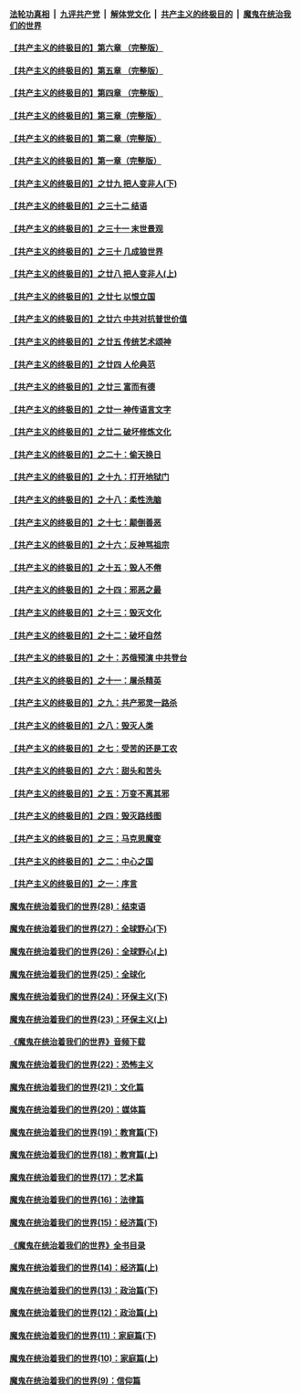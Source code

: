 ####  [法轮功真相](../../../../basic/blob/master/README.md?t=08290727) &nbsp;|&nbsp; [九评共产党](../../../../9ping.md/blob/master/README.md?t=08290727) &nbsp;|&nbsp; [解体党文化](../../../../jtdwh.md/blob/master/README.md?t=08290727)  &nbsp;|&nbsp; [共产主义的终极目的](../../../../gczydzjmd.md/blob/master/README.md?t=08290727) &nbsp;|&nbsp; [魔鬼在统治我们的世界](../../../../mgztzwmdsj.md/blob/master/README.md?t=08290727) 

#### [【共产主义的终极目的】第六章 （完整版）](../pages/nsc422/n11428913.md?t=08290727) 

#### [【共产主义的终极目的】第五章 （完整版）](../pages/nsc422/n11428912.md?t=08290727) 

#### [【共产主义的终极目的】第四章 （完整版）](../pages/nsc422/n11428907.md?t=08290727) 

#### [【共产主义的终极目的】第三章（完整版）](../pages/nsc422/n11428848.md?t=08290727) 

#### [【共产主义的终极目的】第二章（完整版）](../pages/nsc422/n11428831.md?t=08290727) 

#### [【共产主义的终极目的】第一章（完整版）](../pages/nsc422/n11417651.md?t=08290727) 

#### [【共产主义的终极目的】之廿九 把人变非人(下)](../pages/nsc422/n11344140.md?t=08290727) 

#### [【共产主义的终极目的】之三十二 结语](../pages/nsc422/n11360535.md?t=08290727) 

#### [【共产主义的终极目的】之三十一 末世景观](../pages/nsc422/n11351129.md?t=08290727) 

#### [【共产主义的终极目的】之三十 几成狼世界](../pages/nsc422/n11348280.md?t=08290727) 

#### [【共产主义的终极目的】之廿八 把人变非人(上)](../pages/nsc422/n11340492.md?t=08290727) 

#### [【共产主义的终极目的】之廿七 以恨立国](../pages/nsc422/n11336944.md?t=08290727) 

#### [【共产主义的终极目的】之廿六 中共对抗普世价值](../pages/nsc422/n11324785.md?t=08290727) 

#### [【共产主义的终极目的】之廿五 传统艺术颂神](../pages/nsc422/n11296396.md?t=08290727) 

#### [【共产主义的终极目的】之廿四 人伦典范](../pages/nsc422/n11296397.md?t=08290727) 

#### [【共产主义的终极目的】之廿三 富而有德](../pages/nsc422/n11283598.md?t=08290727) 

#### [【共产主义的终极目的】之廿一 神传语言文字](../pages/nsc422/n11263265.md?t=08290727) 

#### [【共产主义的终极目的】之廿二 破坏修炼文化](../pages/nsc422/n11245728.md?t=08290727) 

#### [【共产主义的终极目的】之二十：偷天换日](../pages/nsc422/n11238846.md?t=08290727) 

#### [【共产主义的终极目的】之十九：打开地狱门](../pages/nsc422/n11206376.md?t=08290727) 

#### [【共产主义的终极目的】之十八：柔性洗脑](../pages/nsc422/n11199994.md?t=08290727) 

#### [【共产主义的终极目的】之十七：颠倒善恶](../pages/nsc422/n11179782.md?t=08290727) 

#### [【共产主义的终极目的】之十六：反神骂祖宗](../pages/nsc422/n11166798.md?t=08290727) 

#### [【共产主义的终极目的】之十五：毁人不倦](../pages/nsc422/n11166792.md?t=08290727) 

#### [【共产主义的终极目的】之十四：邪恶之最](../pages/nsc422/n11150249.md?t=08290727) 

#### [【共产主义的终极目的】之十三：毁灭文化](../pages/nsc422/n11135227.md?t=08290727) 

#### [【共产主义的终极目的】之十二：破坏自然](../pages/nsc422/n11135214.md?t=08290727) 

#### [【共产主义的终极目的】之十：苏俄预演 中共登台](../pages/nsc422/n11118424.md?t=08290727) 

#### [【共产主义的终极目的】之十一：屠杀精英](../pages/nsc422/n11118442.md?t=08290727) 

#### [【共产主义的终极目的】之九：共产邪灵一路杀](../pages/nsc422/n11114139.md?t=08290727) 

#### [【共产主义的终极目的】之八：毁灭人类](../pages/nsc422/n11108503.md?t=08290727) 

#### [【共产主义的终极目的】之七：受苦的还是工农](../pages/nsc422/n11101809.md?t=08290727) 

#### [【共产主义的终极目的】之六：甜头和苦头](../pages/nsc422/n11096971.md?t=08290727) 

#### [【共产主义的终极目的】之五：万变不离其邪](../pages/nsc422/n11091285.md?t=08290727) 

#### [【共产主义的终极目的】之四：毁灭路线图](../pages/nsc422/n11086284.md?t=08290727) 

#### [【共产主义的终极目的】之三：马克思魔变](../pages/nsc422/n11061941.md?t=08290727) 

#### [【共产主义的终极目的】之二：中心之国](../pages/nsc422/n11047728.md?t=08290727) 

#### [【共产主义的终极目的】之一：序言](../pages/nsc422/n11086077.md?t=08290727) 

#### [魔鬼在统治着我们的世界(28)：结束语](../pages/nsc422/n10936246.md?t=08290727) 

#### [魔鬼在统治着我们的世界(27)：全球野心(下)](../pages/nsc422/n10928319.md?t=08290727) 

#### [魔鬼在统治着我们的世界(26)：全球野心(上)](../pages/nsc422/n10900318.md?t=08290727) 

#### [魔鬼在统治着我们的世界(25)：全球化](../pages/nsc422/n10788205.md?t=08290727) 

#### [魔鬼在统治着我们的世界(24)：环保主义(下)](../pages/nsc422/n10695307.md?t=08290727) 

#### [魔鬼在统治着我们的世界(23)：环保主义(上)](../pages/nsc422/n10688613.md?t=08290727) 

#### [《魔鬼在统治着我们的世界》音频下载](../pages/nsc422/n10635553.md?t=08290727) 

#### [魔鬼在统治着我们的世界(22)：恐怖主义](../pages/nsc422/n10614727.md?t=08290727) 

#### [魔鬼在统治着我们的世界(21)：文化篇](../pages/nsc422/n10597706.md?t=08290727) 

#### [魔鬼在统治着我们的世界(20)：媒体篇](../pages/nsc422/n10586579.md?t=08290727) 

#### [魔鬼在统治着我们的世界(19)：教育篇(下)](../pages/nsc422/n10564808.md?t=08290727) 

#### [魔鬼在统治着我们的世界(18)：教育篇(上)](../pages/nsc422/n10526970.md?t=08290727) 

#### [魔鬼在统治着我们的世界(17)：艺术篇](../pages/nsc422/n10499093.md?t=08290727) 

#### [魔鬼在统治着我们的世界(16)：法律篇](../pages/nsc422/n10485969.md?t=08290727) 

#### [魔鬼在统治着我们的世界(15)：经济篇(下)](../pages/nsc422/n10469975.md?t=08290727) 

#### [《魔鬼在统治着我们的世界》全书目录](../pages/nsc422/n10464261.md?t=08290727) 

#### [魔鬼在统治着我们的世界(14)：经济篇(上)](../pages/nsc422/n10457370.md?t=08290727) 

#### [魔鬼在统治着我们的世界(13)：政治篇(下)](../pages/nsc422/n10448270.md?t=08290727) 

#### [魔鬼在统治着我们的世界(12)：政治篇(上)](../pages/nsc422/n10444576.md?t=08290727) 

#### [魔鬼在统治着我们的世界(11)：家庭篇(下)](../pages/nsc422/n10440961.md?t=08290727) 

#### [魔鬼在统治着我们的世界(10)：家庭篇(上)](../pages/nsc422/n10435448.md?t=08290727) 

#### [魔鬼在统治着我们的世界(9)：信仰篇](../pages/nsc422/n10432159.md?t=08290727) 

